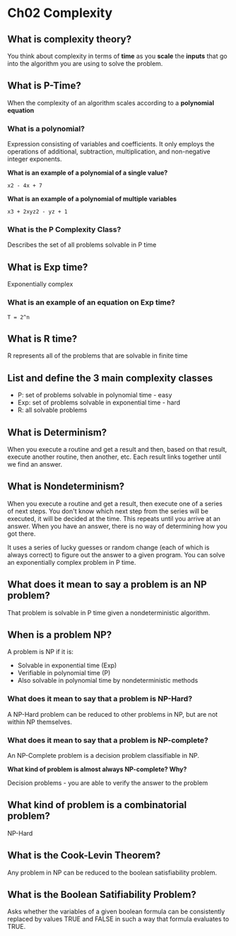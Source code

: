 # Ch02 Complexity

## What is complexity theory?

You think about complexity in terms of **time** as you **scale** the **inputs** that go into the algorithm you are using to solve the problem.

## What is P-Time?

When the complexity of an algorithm scales according to a **polynomial equation**

### What is a polynomial?

Expression consisting of variables and coefficients. It only employs the operations of additional, subtraction, multiplication, and non-negative integer exponents.

**What is an example of a polynomial of a single value?**

```
x2 - 4x + 7
```

**What is an example of a polynomial of multiple variables**

```
x3 + 2xyz2 - yz + 1
```

### What is the P Complexity Class?

Describes the set of all problems solvable in P time

## What is Exp time?

Exponentially complex

### What is an example of an equation on Exp time?

```
T = 2^n
```

## What is R time?

R represents all of the problems that are solvable in finite time

## List and define the 3 main complexity classes

* P: set of problems solvable in polynomial time - easy
* Exp: set of problems solvable in exponential time - hard
* R: all solvable problems

## What is Determinism?
When you execute a routine and get a result and then, based on that result, execute another routine, then another, etc. Each result links together until we find an answer.

## What is Nondeterminism?

When you execute a routine and get a result, then execute one of a series of next steps. You don't know which next step from the series will be executed, it will be decided at the time. This repeats until you arrive at an answer. When you have an answer, there is no way of determining how you got there.

It uses a series of lucky guesses or random change (each of which is always correct) to figure out the answer to a given program. You can solve an exponentially complex problem in P time.

## What does it mean to say a problem is an NP problem?

That problem is solvable in P time given a nondeterministic algorithm.

## When is a problem NP?

A problem is NP if it is:
* Solvable in exponential time (Exp)
* Verifiable in polynomial time (P)
* Also solvable in polynomial time by nondeterministic methods

### What does it mean to say that a problem is NP-Hard?

A NP-Hard problem can be reduced to other problems in NP, but are not within NP themselves.

### What does it mean to say that a problem is NP-complete?

An NP-Complete problem is a decision problem classifiable in NP.

**What kind of problem is almost always NP-complete? Why?**

Decision problems - you are able to verify the answer to the problem

## What kind of problem is a combinatorial problem?

NP-Hard

## What is the Cook-Levin Theorem?

Any problem in NP can be reduced to the boolean satisfiability problem.

## What is the Boolean Satifiability Problem?

Asks whether the variables of a given boolean formula can be consistently replaced by values TRUE and FALSE in such a way that formula evaluates to TRUE.